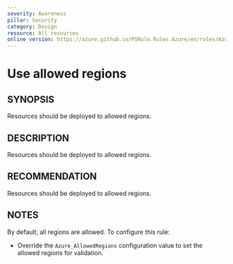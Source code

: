 ```yaml
---
severity: Awareness
pillar: Security
category: Design
resource: All resources
online version: https://azure.github.io/PSRule.Rules.Azure/en/rules/Azure.Resource.AllowedRegions/
---
```


# Use allowed regions

## SYNOPSIS

Resources should be deployed to allowed regions.

## DESCRIPTION

Resources should be deployed to allowed regions.

## RECOMMENDATION

Resources should be deployed to allowed regions.

## NOTES

By default, all regions are allowed.
To configure this rule:

- Override the `Azure_AllowedRegions` configuration value to set the allowed regions for validation.
